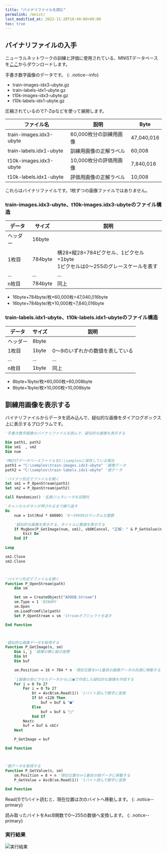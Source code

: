 ```yaml
---
title: "バイナリファイルを読む"
permalink: /mnist/
last_modified_at: 2022-11-20T10:49:00+09:00
toc: true
---
```



## バイナリファイルの入手

ニューラルネットワークの訓練と評価に使用されている、MNISTデータベースを[ここ](http://yann.lecun.com/exdb/mnist/)からダウンロードします。

手書き数字画像のデータです。
{: .notice--info}

- train-images-idx3-ubyte.gz
- train-labels-idx1-ubyte.gz
- t10k-images-idx3-ubyte.gz
- t10k-labels-idx1-ubyte.gz

圧縮されているので7-Zipなどを使って展開します。

|ファイル名|説明|Byte|
|---|---|---|
|train-images.idx3-ubyte|60,000枚分の訓練用画像|47,040,016|
|train-labels.idx1-ubyte|訓練用画像の正解ラベル|60,008|
|t10k-images.idx3-ubyte|10,000枚分の評価用画像|7,840,016|
|t10k-labels.idx1-ubyte|評価用画像の正解ラベル|10,008|

これらはバイナリファイルです。1枚ずつの画像ファイルではありません。


### train-images.idx3-ubyte、t10k-images.idx3-ubyteのファイル構造

|データ|サイズ|説明|
|---|---|---|
|ヘッダー|16byte||
|1枚目|784byte|横28×縦28=784ピクセル、1ピクセル=1byte<br/>1ピクセルは0～255のグレースケールを表す|
|...|...|...|
|n枚目|784byte|同上|

- 16byte+784byte/枚×60,000枚=47,040,016byte
- 16byte+784byte/枚×10,000枚=7,840,016byte


### train-labels.idx1-ubyte、t10k-labels.idx1-ubyteのファイル構造

|データ|サイズ|説明|
|---|---|---|
|ヘッダー|8byte||
|1枚目|1byte|0～9のいずれかの数値を表している|
|...|...|...|
|n枚目|1byte|同上|

- 8byte+1byte/枚×60,000枚=60,008byte
- 8byte+1byte/枚×10,000枚=10,008byte


## 訓練用画像を表示する

バイナリファイルからデータを読み込んで、疑似的な画像をダイアログボックス上に表示するプログラムです。

```vb
'手書き数字画像のバイナリファイルを読んで、疑似的な画像を表示する

Dim path1, path2
Dim sm1  , sm2
Dim num

'MNISTデータベースファイルをC:\samplesに保存している場合
path1 = "C:\samples\train-images.idx3-ubyte" '画像データ
path2 = "C:\samples\train-labels.idx1-ubyte" '値データ

'バイナリ形式でファイルを開く
Set sm1 = P_OpenStream(path1)
Set sm2 = P_OpenStream(path2)

Call Randomize() '乱数ジェネレータを初期化

'キャンセルボタンが押されるまで繰り返す
Do
    num = Int(Rnd * 60000) '0～59999のランダムな整数

    '疑似的な画像を表示する、タイトルに数値を表示する
    If Msgbox(P_GetImage(num, sm1), vbOKCancel, "正解: " & P_GetValue(num, sm2)) = vbCancel Then
        Exit Do
    End If
    
Loop

sm1.Close
sm2.Close



'バイナリ形式でファイルを開く
Function P_OpenStream(path)
    dim sm

    Set sm = CreateObject("ADODB.Stream")
    sm.Type = 1 'BINARY
    sm.Open
    sm.LoadFromFile(path)
    Set P_OpenStream = sm 'Streamオブジェクトを返す

End Function



'疑似的な画像データを取得する
Function P_GetImage(n, sm)
    Dim i, j '画像の横と縦の座標
    Dim bt
    Dim buf

    sm.Position = 16 + 784 * n '現在位置をn+1番目の画像データの先頭に移動する
    
    '1画像の各ピクセルデータから□と■で作成した疑似的な画像を作成する
    For j = 0 To 27
        For i = 0 To 27
            bt = AscB(sm.Read(1)) '1バイト読んで数字に変換
            If bt <128 Then
                buf = buf & "■"
            Else
                buf = buf & "□"
            End If
        Nextc
        buf = buf & vbCr
    Next

    P_GetImage = buf

End Function



'値データを取得する
Function P_GetValue(n, sm)
    sm.Position = 8 + n '現在位置をn+1番目の値データに移動する
    P_GetValue = AscB(sm.Read(1)) '1バイト読んで数字に変換
    
End Function
```

Read(1)で1バイト読むと、現在位置は次のバイトへ移動します。
{: .notice--primary}

読み取ったバイトをAscB関数で0～255の数値へ変換します。
{: .notice--primary}


### 実行結果

![実行結果](/vbscript/assets/images/mnist.jpg)
